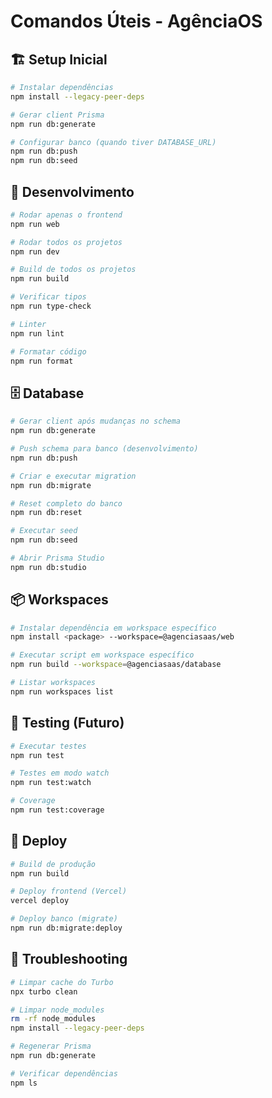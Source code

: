 # Comandos Úteis - AgênciaOS

## 🏗️ Setup Inicial

```bash
# Instalar dependências
npm install --legacy-peer-deps

# Gerar client Prisma
npm run db:generate

# Configurar banco (quando tiver DATABASE_URL)
npm run db:push
npm run db:seed
```

## 🚀 Desenvolvimento

```bash
# Rodar apenas o frontend
npm run web

# Rodar todos os projetos
npm run dev

# Build de todos os projetos
npm run build

# Verificar tipos
npm run type-check

# Linter
npm run lint

# Formatar código
npm run format
```

## 🗄️ Database

```bash
# Gerar client após mudanças no schema
npm run db:generate

# Push schema para banco (desenvolvimento)
npm run db:push

# Criar e executar migration
npm run db:migrate

# Reset completo do banco
npm run db:reset

# Executar seed
npm run db:seed

# Abrir Prisma Studio
npm run db:studio
```

## 📦 Workspaces

```bash
# Instalar dependência em workspace específico
npm install <package> --workspace=@agenciasaas/web

# Executar script em workspace específico
npm run build --workspace=@agenciasaas/database

# Listar workspaces
npm run workspaces list
```

## 🧪 Testing (Futuro)

```bash
# Executar testes
npm run test

# Testes em modo watch
npm run test:watch

# Coverage
npm run test:coverage
```

## 🚀 Deploy

```bash
# Build de produção
npm run build

# Deploy frontend (Vercel)
vercel deploy

# Deploy banco (migrate)
npm run db:migrate:deploy
```

## 🔧 Troubleshooting

```bash
# Limpar cache do Turbo
npx turbo clean

# Limpar node_modules
rm -rf node_modules
npm install --legacy-peer-deps

# Regenerar Prisma
npm run db:generate

# Verificar dependências
npm ls
